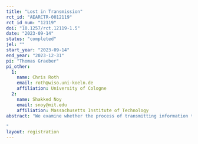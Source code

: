 ```yaml
---
title: "Lost in Transmission"
rct_id: "AEARCTR-0012119"
rct_id_num: "12119"
doi: "10.1257/rct.12119-1.5"
date: "2023-09-14"
status: "completed"
jel: ""
start_year: "2023-09-14"
end_year: "2023-12-31"
pi: "Thomas Graeber"
pi_other:
  1:
    name: Chris Roth
    email: roth@wiso.uni-koeln.de
    affiliation: University of Cologne
  2:
    name: Shakked Noy
    email: snoy@mit.edu
    affiliation: Massachusetts Institute of Technology
abstract: "We examine whether the process of transmitting information through speech distorts the information and how such distortions differ between different kinds of information content. In particular, we hypothesize that distortions are larger for content about the reliability of a message than content about the level of a variable.
"
layout: registration
---
```


